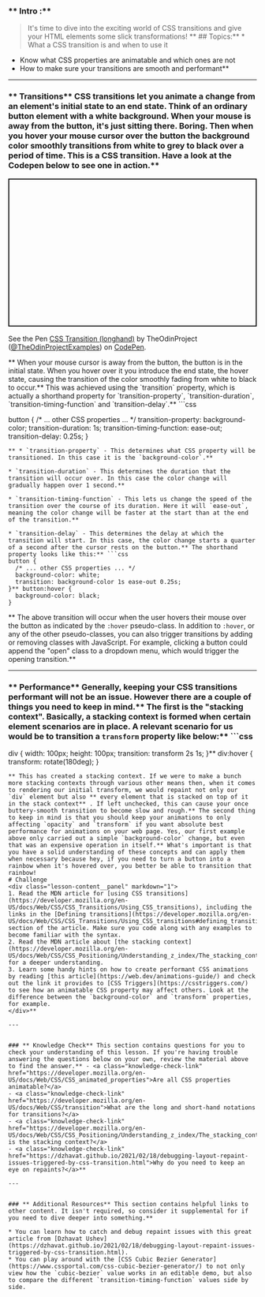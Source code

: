 ### ** Intro :** 
>It's time to dive into the exciting world of CSS transitions and give your HTML elements some slick transformations! ** ## Topics:** * What a CSS transition is and when to use it
* Know what CSS properties are animatable and which ones are not
* How to make sure your transitions are smooth and performant** 

---


### ** Transitions** CSS transitions let you animate a change from an element's initial state to an end state. Think of an ordinary button element with a white background. When your mouse is away from the button, it's just sitting there. Boring. Then when you hover your mouse cursor over the button the background color smoothly transitions from white to grey to black over a period of time. This is a CSS transition. Have a look at the Codepen below to see one in action.** <p class="codepen" data-height="300" data-theme-id="dark" data-default-tab="css,result" data-slug-hash="eYGmYRm" data-editable="true" data-user="TheOdinProjectExamples" style="height: 300px; box-sizing: border-box; display: flex; align-items: center; justify-content: center; border: 2px solid; margin: 1em 0; padding: 1em;">
  <span>See the Pen <a href="https://codepen.io/TheOdinProjectExamples/pen/eYGmYRm">
  CSS Transition (longhand)</a> by TheOdinProject (<a href="https://codepen.io/TheOdinProjectExamples">@TheOdinProjectExamples</a>)
  on <a href="https://codepen.io">CodePen</a>.</span>

</p>

<script async src="https://cpwebassets.codepen.io/assets/embed/ei.js"></script>** When your mouse cursor is away from the button, the button is in the initial state. When you hover over it you introduce the end state, the hover state, causing the transition of the color smoothly fading from white to black to occur.** This was achieved using the `transition` property, which is actually a shorthand property for `transition-property`, `transition-duration`, `transition-timing-function` and `transition-delay`.** ```css
button {
  /* ... other CSS properties ... */
  transition-property: background-color;
  transition-duration: 1s;
  transition-timing-function: ease-out;
  transition-delay: 0.25s;
}
```
** * `transition-property` - This determines what CSS property will be transitioned. In this case it is the `background-color`.** 

* `transition-duration` - This determines the duration that the transition will occur over. In this case the color change will gradually happen over 1 second.** 

* `transition-timing-function` - This lets us change the speed of the transition over the course of its duration. Here it will `ease-out`, meaning the color change will be faster at the start than at the end of the transition.** 

* `transition-delay` - This determines the delay at which the transition will start. In this case, the color change starts a quarter of a second after the cursor rests on the button.** The shorthand property looks like this:** ```css
button {
  /* ... other CSS properties ... */
  background-color: white;
  transition: background-color 1s ease-out 0.25s;
}** button:hover {
  background-color: black;
}
```
** The above transition will occur when the user hovers their mouse over the button as indicated by the `:hover` pseudo-class. In addition to `:hover`, or any of the other pseudo-classes, you can also trigger transitions by adding or removing classes with JavaScript. For example, clicking a button could append the "open" class to a dropdown menu, which would trigger the opening transition.** 

---


### ** Performance** Generally, keeping your CSS transitions performant will not be an issue. However there are a couple of things you need to keep in mind.** The first is the "stacking context". Basically, a stacking context is formed when certain element scenarios are in place. A relevant scenario for us would be to transition a `transform` property like below:** ```css
div {
  width: 100px;
  height: 100px;
  transition: transform 2s 1s; 
}** div:hover {
  transform: rotate(180deg);
}
```
** This has created a stacking context. If we were to make a bunch more stacking contexts through various other means then, when it comes to rendering our initial transform, we would repaint not only our `div` element but also ** every element that is stacked on top of it in the stack context** . If left unchecked, this can cause your once buttery-smooth transition to become slow and rough.** The second thing to keep in mind is that you should keep your animations to only affecting `opacity` and `transform` if you want absolute best performance for animations on your web page. Yes, our first example above only carried out a simple `background-color` change, but even that was an expensive operation in itself.** What's important is that you have a solid understanding of these concepts and can apply them when necessary because hey, if you need to turn a button into a rainbow when it's hovered over, you better be able to transition that rainbow!
# Challenge
<div class="lesson-content__panel" markdown="1">
1. Read the MDN article for [using CSS transitions](https://developer.mozilla.org/en-US/docs/Web/CSS/CSS_Transitions/Using_CSS_transitions), including the links in the [Defining transitions](https://developer.mozilla.org/en-US/docs/Web/CSS/CSS_Transitions/Using_CSS_transitions#defining_transitions) section of the article. Make sure you code along with any examples to become familiar with the syntax.
2. Read the MDN article about [the stacking context](https://developer.mozilla.org/en-US/docs/Web/CSS/CSS_Positioning/Understanding_z_index/The_stacking_context) for a deeper understanding.
3. Learn some handy hints on how to create performant CSS animations by reading [this article](https://web.dev/animations-guide/) and check out the link it provides to [CSS Triggers](https://csstriggers.com/) to see how an animatable CSS property may affect others. Look at the difference between the `background-color` and `transform` properties, for example.
</div>** 

---


### ** Knowledge Check** This section contains questions for you to check your understanding of this lesson. If you're having trouble answering the questions below on your own, review the material above to find the answer.** - <a class="knowledge-check-link" href="https://developer.mozilla.org/en-US/docs/Web/CSS/CSS_animated_properties">Are all CSS properties animatable?</a>
- <a class="knowledge-check-link" href="https://developer.mozilla.org/en-US/docs/Web/CSS/transition">What are the long and short-hand notations for transitions?</a>
- <a class="knowledge-check-link" href="https://developer.mozilla.org/en-US/docs/Web/CSS/CSS_Positioning/Understanding_z_index/The_stacking_context">What is the stacking context?</a>
- <a class="knowledge-check-link" href="https://dzhavat.github.io/2021/02/18/debugging-layout-repaint-issues-triggered-by-css-transition.html">Why do you need to keep an eye on repaints?</a>** 

---


### ** Additional Resources** This section contains helpful links to other content. It isn't required, so consider it supplemental for if you need to dive deeper into something.** 

* You can learn how to catch and debug repaint issues with this great article from [Dzhavat Ushev](https://dzhavat.github.io/2021/02/18/debugging-layout-repaint-issues-triggered-by-css-transition.html).
* You can play around with the [CSS Cubic Bezier Generator](https://www.cssportal.com/css-cubic-bezier-generator/) to not only view how the `cubic-bezier` value works in an editable demo, but also to compare the different `transition-timing-function` values side by side.

